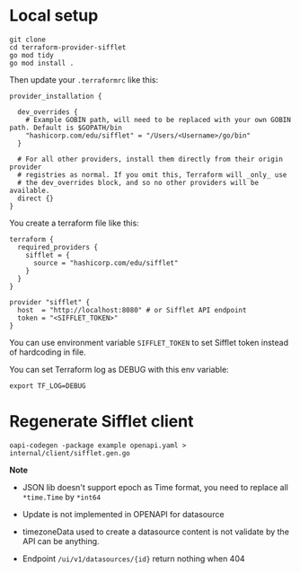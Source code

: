 # Local setup

```
git clone
cd terraform-provider-sifflet
go mod tidy
go mod install .
```

Then update your `.terraformrc` like this:

```
provider_installation {

  dev_overrides {
    # Example GOBIN path, will need to be replaced with your own GOBIN path. Default is $GOPATH/bin
    "hashicorp.com/edu/sifflet" = "/Users/<Username>/go/bin"
  }

  # For all other providers, install them directly from their origin provider
  # registries as normal. If you omit this, Terraform will _only_ use
  # the dev_overrides block, and so no other providers will be available.
  direct {}
}
```

You create a terraform file like this:

```
terraform {
  required_providers {
    sifflet = {
      source = "hashicorp.com/edu/sifflet"
    }
  }
}

provider "sifflet" {
  host  = "http://localhost:8080" # or Sifflet API endpoint
  token = "<SIFFLET_TOKEN>"
}
```

You can use environment variable `SIFFLET_TOKEN` to set Sifflet token instead of hardcoding in file.

You can set Terraform log as DEBUG with this env variable:
```
export TF_LOG=DEBUG
```


# Regenerate Sifflet client

```
oapi-codegen -package example openapi.yaml > internal/client/sifflet.gen.go
```

**Note**

- JSON lib doesn't support epoch as Time format, you need to replace all `*time.Time` by `*int64`

- Update is not implemented in OPENAPI for datasource
- timezoneData used to create a datasource content is not validate by the API can be anything. 
- Endpoint `/ui/v1/datasources/{id}` return nothing when 404